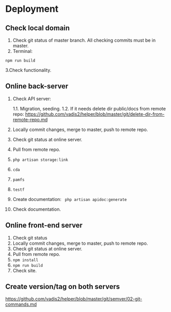 # Deployment
## Check local domain
1. Check git status of master branch. All checking commits must be in master.
2. Terminal:
````
npm run build 
````
3.Check functionality.

## Online back-server
1. Check API server:
    
    1.1. Migration, seeding.
    1.2. If it needs delete dir public/docs from remote repo: https://github.com/vadis2/helper/blob/master/git/delete-dir-from-remote-repo.md

2. Locally commit changes, merge to master, push to remote repo.
3. Check git status at online server.
4. Pull from remote repo.
5. ````php artisan storage:link````
6. ````cda````
7. ````pamfs````
8. ````testf````
9. Create documentation: ```` php artisan apidoc:generate````
10. Check documentation.

## Online front-end server
1. Check git status
2. Locally commit changes, merge to master, push to remote repo.
3. Check git status at online server.
4. Pull from remote repo.
5. ````npm install````
6. ````npm run build````
7. Check site.

## Create version/tag on both servers
https://github.com/vadis2/helper/blob/master/git/semver/02-git-commands.md
   
